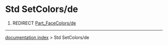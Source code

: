 # Std SetColors/de
1.  REDIRECT [Part\_FaceColors/de](Part_FaceColors/de.md)

---
[documentation index](../README.md) > Std SetColors/de
